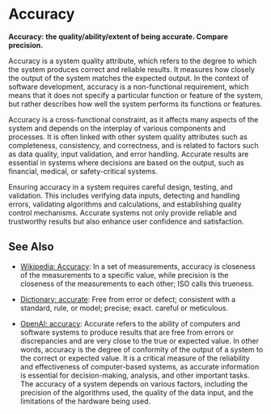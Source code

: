 # Accuracy

**Accuracy: the quality/ability/extent of being accurate. Compare precision.**

<span data-chatgpt-prompt="explain accuracy (system quality attribute, cross-functional constraint, non-functional requirement)">

Accuracy is a system quality attribute, which refers to the degree to which the system produces correct and reliable results. It measures how closely the output of the system matches the expected output. In the context of software development, accuracy is a non-functional requirement, which means that it does not specify a particular function or feature of the system, but rather describes how well the system performs its functions or features.

Accuracy is a cross-functional constraint, as it affects many aspects of the system and depends on the interplay of various components and processes. It is often linked with other system quality attributes such as completeness, consistency, and correctness, and is related to factors such as data quality, input validation, and error handling. Accurate results are essential in systems where decisions are based on the output, such as financial, medical, or safety-critical systems.

Ensuring accuracy in a system requires careful design, testing, and validation. This includes verifying data inputs, detecting and handling errors, validating algorithms and calculations, and establishing quality control mechanisms. Accurate systems not only provide reliable and trustworthy results but also enhance user confidence and satisfaction.

</span>

## See Also

* [Wikipedia: Accuracy](https://wikipedia.org/wiki/Accuracy): In a set of measurements, accuracy is closeness of the measurements to a specific value, while precision is the closeness of the measurements to each other; ISO calls this trueness.

* [Dictionary: accurate](https://www.dictionary.com/browse/accurate): Free from error or defect; consistent with a standard, rule, or model; precise; exact. careful or meticulous.

* [OpenAI: accuracy](https:://openai.com): <span data-chatgpt-prompt="define accuracy (computers and software)">Accurate refers to the ability of computers and software systems to produce results that are free from errors or discrepancies and are very close to the true or expected value. In other words, accuracy is the degree of conformity of the output of a system to the correct or expected value. It is a critical measure of the reliability and effectiveness of computer-based systems, as accurate information is essential for decision-making, analysis, and other important tasks. The accuracy of a system depends on various factors, including the precision of the algorithms used, the quality of the data input, and the limitations of the hardware being used.</span>
